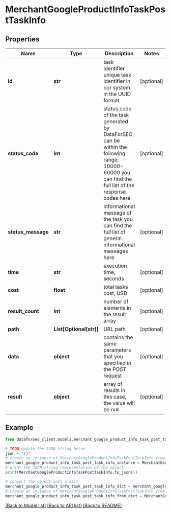# MerchantGoogleProductInfoTaskPostTaskInfo


## Properties

Name | Type | Description | Notes
------------ | ------------- | ------------- | -------------
**id** | **str** | task identifier unique task identifier in our system in the UUID format | [optional] 
**status_code** | **int** | status code of the task generated by DataForSEO, can be within the following range: 10000-60000 you can find the full list of the response codes here | [optional] 
**status_message** | **str** | informational message of the task you can find the full list of general informational messages here | [optional] 
**time** | **str** | execution time, seconds | [optional] 
**cost** | **float** | total tasks cost, USD | [optional] 
**result_count** | **int** | number of elements in the result array | [optional] 
**path** | **List[Optional[str]]** | URL path | [optional] 
**data** | **object** | contains the same parameters that you specified in the POST request | [optional] 
**result** | **object** | array of results in this case, the value will be null | [optional] 

## Example

```python
from dataforseo_client.models.merchant_google_product_info_task_post_task_info import MerchantGoogleProductInfoTaskPostTaskInfo

# TODO update the JSON string below
json = "{}"
# create an instance of MerchantGoogleProductInfoTaskPostTaskInfo from a JSON string
merchant_google_product_info_task_post_task_info_instance = MerchantGoogleProductInfoTaskPostTaskInfo.from_json(json)
# print the JSON string representation of the object
print(MerchantGoogleProductInfoTaskPostTaskInfo.to_json())

# convert the object into a dict
merchant_google_product_info_task_post_task_info_dict = merchant_google_product_info_task_post_task_info_instance.to_dict()
# create an instance of MerchantGoogleProductInfoTaskPostTaskInfo from a dict
merchant_google_product_info_task_post_task_info_from_dict = MerchantGoogleProductInfoTaskPostTaskInfo.from_dict(merchant_google_product_info_task_post_task_info_dict)
```
[[Back to Model list]](../README.md#documentation-for-models) [[Back to API list]](../README.md#documentation-for-api-endpoints) [[Back to README]](../README.md)


